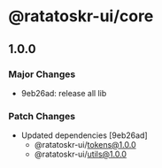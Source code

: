 # @ratatoskr-ui/core

## 1.0.0

### Major Changes

- 9eb26ad: release all lib

### Patch Changes

- Updated dependencies [9eb26ad]
  - @ratatoskr-ui/tokens@1.0.0
  - @ratatoskr-ui/utils@1.0.0
